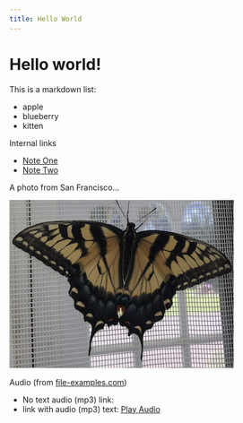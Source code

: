 ```yaml
---
title: Hello World
---
```

# Hello world!

This is a markdown list:

* apple
* blueberry
* kitten

Internal links
* [Note One](notes/one.md)
* [Note Two](notes/two.md)

A photo from San Francisco...

![Butterfly](butterfly.png)

Audio (from [file-examples.com](https://file-examples.com/))
* No text audio (mp3) link: [](file_example_MP3_700KB.mp3)
* link with audio (mp3) text: [Play Audio](file_example_MP3_700KB.mp3)
